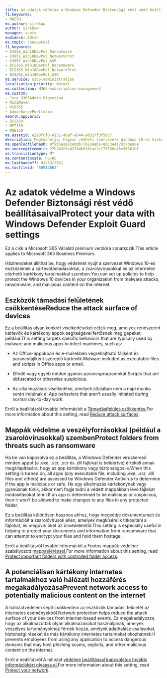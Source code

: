 ```yaml
---
title: Az adatok védelme a Windows Defender Biztonsági rést védő beállításaival
f1.keywords:
- NOCSH
ms.author: sirkkuw
author: Sirkkuw
manager: scotv
audience: Admin
ms.topic: conceptual
f1_keywords:
- O365E_Win10DevPol_Ransomware
- O365E_Win10DevPol_NetworkProt
- O365E_Win10DevPol_ASR
- BCS365_Win10DevPol_Ransomware
- BCS365_Win10DevPol_NetworkProt
- BCS365_Win10DevPol_ASR
ms.service: o365-administration
localization_priority: Normal
ms.collection: M365-subscription-management
ms.custom:
- Core_O365Admin_Migration
- MiniMaven
- MSB365
- AdminSurgePortfolio
search.appverid:
- BCS160
- MET150
- MOE150
ms.assetid: e298fcf8-0151-46af-a644-9d327f3f5bc7
description: Megtudhatja, hogyan védheti szervezete Windows 10-es eszközeit a kártevőtámadásokkal, a zsarolóvírusokkal és az internetes kártékony tartalmakkal szemben.
ms.openlocfilehash: 9f9b5aa95cebdb77022eab67e6c3e417b37bea6a
ms.sourcegitcommit: 27b2b2e5c41934b918cac2c171556c45e36661bf
ms.translationtype: MT
ms.contentlocale: hu-HU
ms.lasthandoff: 03/19/2021
ms.locfileid: "50912862"
---
```

# <a name="protect-your-data-with-windows-defender-exploit-guard-settings"></a><span data-ttu-id="0220b-103">Az adatok védelme a Windows Defender Biztonsági rést védő beállításaival</span><span class="sxs-lookup"><span data-stu-id="0220b-103">Protect your data with Windows Defender Exploit Guard settings</span></span>

<span data-ttu-id="0220b-104">Ez a cikk a Microsoft 365 Vállalati prémium verzióra vonatkozik.</span><span class="sxs-lookup"><span data-stu-id="0220b-104">This article applies to Microsoft 365 Business Premium.</span></span>

<span data-ttu-id="0220b-105">Házirendeket állíthat be, hogy védelmet nyújt a szervezet Windows 10-es eszközeinek a kártevőtámadásokkal, a zsarolóvírusokkal és az interneten elérhető kártékony tartalmakkal szemben.</span><span class="sxs-lookup"><span data-stu-id="0220b-105">You can set up policies to help protect the Windows 10 devices in your organization from malware attacks, ransomware, and malicious content on the internet.</span></span>
  
## <a name="reduce-the-attack-surface-of-devices"></a><span data-ttu-id="0220b-106">Eszközök támadási felületének csökkentése</span><span class="sxs-lookup"><span data-stu-id="0220b-106">Reduce the attack surface of devices</span></span>

<span data-ttu-id="0220b-107">Ez a beállítás olyan konkrét viselkedéseket célzik meg, amelyek rendszerint kártevők és kártékony appok segítségével fertőznek meg gépeket, például:</span><span class="sxs-lookup"><span data-stu-id="0220b-107">This setting targets specific behaviors that are typically used by malware and malicious apps to infect machines, such as:</span></span>
  
- <span data-ttu-id="0220b-108">Az Office-appokban és e-mailekben végrehajtható fájlként és parancsfájlként szereplő kártevők.</span><span class="sxs-lookup"><span data-stu-id="0220b-108">Malware included as executable files and scripts in Office apps or email.</span></span>
    
- <span data-ttu-id="0220b-109">Elfedő vagy egyéb módon gyanús parancsprogramokat.</span><span class="sxs-lookup"><span data-stu-id="0220b-109">Scripts that are obfuscated or otherwise suspicious.</span></span>
    
- <span data-ttu-id="0220b-110">Az alkalmazások viselkedése, amelyek általában nem a napi munka során indulnak el.</span><span class="sxs-lookup"><span data-stu-id="0220b-110">App behaviors that aren't usually initiated during normal day-to-day work.</span></span>
    
<span data-ttu-id="0220b-111">Erről a beállításról további információt a [Támadásifelület-csökkentés.](/windows/security/threat-protection/microsoft-defender-atp/exploit-protection)</span><span class="sxs-lookup"><span data-stu-id="0220b-111">For more information about this setting, read [Reduce attack surfaces](/windows/security/threat-protection/microsoft-defender-atp/exploit-protection).</span></span>
  
## <a name="protect-folders-from-threats-such-as-ransomware"></a><span data-ttu-id="0220b-112">Mappák védelme a veszélyforrásokkal (például a zsarolóvírusokkal) szemben</span><span class="sxs-lookup"><span data-stu-id="0220b-112">Protect folders from threats such as ransomware</span></span>

<span data-ttu-id="0220b-113">Ha be van kapcsolva ez a beállítás, a Windows Defender víruskereső minden appot (a .exe, .scr, .scr és .dll fájlokat is beleértve) értékeli annak megállapítására, hogy az app kártékony vagy biztonságos-e.</span><span class="sxs-lookup"><span data-stu-id="0220b-113">When this setting is turned on, all apps (any executable file, including .exe, .scr, .dll files and others) are assessed by Windows Defender Antivirus to determine if the app is malicious or safe.</span></span> <span data-ttu-id="0220b-114">Ha egy alkalmazás kártékonynak vagy gyanúsnak tűnik, akkor nem fogja tudni a védett mappákban lévő fájlokat módosításokat tenni.</span><span class="sxs-lookup"><span data-stu-id="0220b-114">If an app is determined to be malicious or suspicious, then it won't be allowed to make changes to any files in any protected folder.</span></span>
  
<span data-ttu-id="0220b-115">Ez a beállítás különösen hasznos ahhoz, hogy megvédje dokumentumait és információit a zsarolóvírusok ellen, amelyek megkísérelik titkosítani a fájlokat, és megóvni őket az önvédelemtől.</span><span class="sxs-lookup"><span data-stu-id="0220b-115">This setting is especially useful in helping to protect your documents and information from ransomware that can attempt to encrypt your files and hold them hostage.</span></span>
  
<span data-ttu-id="0220b-116">Erről a beállításról további információt a Fontos mappák védelme szabályozott [mappaeléréssel.](/mem/configmgr/protect/deploy-use/create-deploy-exploit-guard-policy#bkmk_CFA)</span><span class="sxs-lookup"><span data-stu-id="0220b-116">For more information about this setting, read [Protect important folders with controlled folder access](/mem/configmgr/protect/deploy-use/create-deploy-exploit-guard-policy#bkmk_CFA).</span></span>
  
## <a name="prevent-network-access-to-potentially-malicious-content-on-the-internet"></a><span data-ttu-id="0220b-117">A potenciálisan kártékony internetes tartalmakhoz való hálózati hozzáférés megakadályozása</span><span class="sxs-lookup"><span data-stu-id="0220b-117">Prevent network access to potentially malicious content on the internet</span></span>

<span data-ttu-id="0220b-118">A hálózatvédelem segít csökkenteni az eszközök támadási felületét az internetes eseményekből.</span><span class="sxs-lookup"><span data-stu-id="0220b-118">Network protection helps reduce the attack surface of your devices from internet-based events.</span></span> <span data-ttu-id="0220b-119">Ez megakadályozza, hogy az alkalmazottak olyan alkalmazásokat használjanak, amelyek veszélyes tartományokhoz férnek hozzá, amelyek adathalász csalásokat, biztonsági réseket és más kártékony internetes tartalmakat okozhatnak.</span><span class="sxs-lookup"><span data-stu-id="0220b-119">It prevents employees from using any application to access dangerous domains that may host phishing scams, exploits, and other malicious content on the internet.</span></span>
  
<span data-ttu-id="0220b-120">Erről a beállításról A hálózat [védelme beállítással kapcsolatos további információkért olvassa el.](/mem/configmgr/protect/deploy-use/create-deploy-exploit-guard-policy#bkmk_Nwp)</span><span class="sxs-lookup"><span data-stu-id="0220b-120">For more information about this setting, read [Protect your network](/mem/configmgr/protect/deploy-use/create-deploy-exploit-guard-policy#bkmk_Nwp).</span></span>

